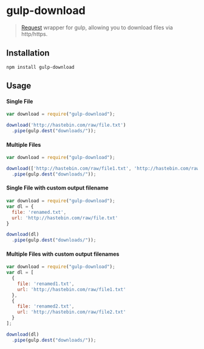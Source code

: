 # gulp-download

> [Request](https://github.com/mikeal/request) wrapper for gulp, allowing you to download files via http/https.

## Installation

```
npm install gulp-download
```

## Usage

#### Single File
```js
var download = require("gulp-download");

download('http://hastebin.com/raw/file.txt')
  .pipe(gulp.dest("downloads/"));
```

#### Multiple Files
```js
var download = require("gulp-download");

download(['http://hastebin.com/raw/file1.txt', 'http://hastebin.com/raw/file2.txt'])
  .pipe(gulp.dest("downloads/"));
```

#### Single File with custom output filename
```js
var download = require("gulp-download");
var dl = {
  file: 'renamed.txt',
  url: 'http://hastebin.com/raw/file.txt'
}

download(dl)
  .pipe(gulp.dest("downloads/"));
```

#### Multiple Files with custom output filenames
```js
var download = require("gulp-download");
var dl = [
  {
    file: 'renamed1.txt',
    url: 'http://hastebin.com/raw/file1.txt'
  },
  {
    file: 'renamed2.txt',
    url: 'http://hastebin.com/raw/file2.txt'
  }
];

download(dl)
  .pipe(gulp.dest("downloads/"));
```
